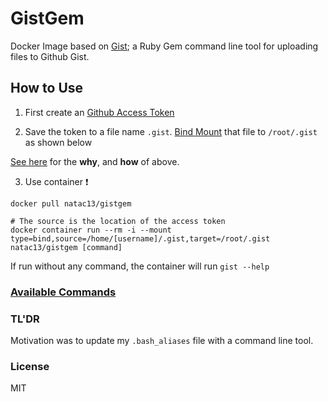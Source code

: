 # GistGem

Docker Image based on [Gist](https://github.com/defunkt/gist); a Ruby Gem command line tool for uploading files to Github Gist.

## How to Use

1. First create an [Github Access Token](https://github.com/settings/tokens)

2. Save the token to a file name `.gist`. [Bind Mount](https://docs.docker.com/storage/bind-mounts/) that file to `/root/.gist` as shown below

[See here](https://github.com/defunkt/gist#password-less-login) for the **why**, and **how** of above.

3. Use container ❗️

```
docker pull natac13/gistgem

# The source is the location of the access token
docker container run --rm -i --mount type=bind,source=/home/[username]/.gist,target=/root/.gist natac13/gistgem [command]
```

If run without any command, the container will run `gist --help`

### [Available Commands](https://github.com/defunkt/gist#password-less-login)

### TL'DR

Motivation was to update my `.bash_aliases` file with a command line tool. 

### License 

MIT
